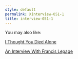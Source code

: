 ```yaml
---
style: default
permalink: Xinterview-051-1
title: interview-051-1
---
```

You may also like:

[I Thought You Died Alone](http://scp-wiki.net/i-thought-you-died-alone)

[An Interview With Francis Lepage](http://scp-wiki.net/an-interview-with-francis-lepage)
